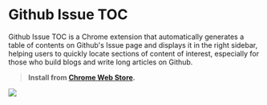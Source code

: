 # Github Issue TOC

Github Issue TOC is a Chrome extension that automatically generates a table of contents on Github's Issue page and displays it in the right sidebar, helping users to quickly locate sections of content of interest, especially for those who build blogs and write long articles on Github.

> **Install from [Chrome Web Store](https://chromewebstore.google.com/detail/github-issue-toc/ankjaadpkoopmdgoahdmnbfbbpnbefbj).**

![](./screenshots/1.gif)
